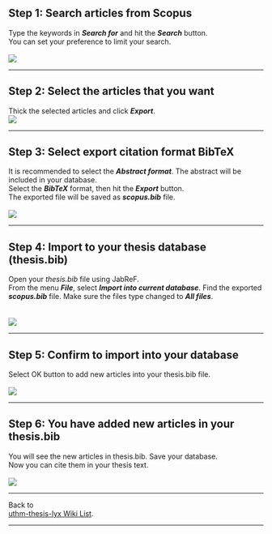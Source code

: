 ## Step 1: Search articles from Scopus ##
Type the keywords in **_Search for_** and hit the **_Search_** button. <br>
You can set your preference to limit your search.<br>
<br>
<img src='http://jkm.myconferences.org/scopus-1.png' />

<hr />
<h2>Step 2: Select the articles that you want</h2>
Thick the selected articles and click <b><i>Export</i></b>. <br>

<img src='http://jkm.myconferences.org/scopus-2.png' />

<hr />
<h2>Step 3: Select export citation format BibTeX</h2>
It is recommended to select the <b><i>Abstract format</i></b>. The abstract will be included in your database. <br>
Select the <b><i>BibTeX</i></b> format, then hit the <b><i>Export</i></b> button.<br>
The exported file will be saved as <b><i>scopus.bib</i></b> file.<br>
<br>
<img src='http://jkm.myconferences.org/scopus-3.png' />

<hr />
<h2>Step 4: Import to your thesis database (thesis.bib)</h2>
Open your <i>thesis.bib</i> file using JabReF.<br>
From the menu <b><i>File</i></b>, select <b><i>Import into current database</i></b>. Find the exported <b><i>scopus.bib</i></b> file. Make sure the files type changed to <b><i>All files</i></b>.<br>
<br>
<br>
<img src='http://jkm.myconferences.org/scopus-4.png' />

<hr />
<h2>Step 5: Confirm to import into your database</h2>
Select OK button to add new articles into your thesis.bib file.<br>
<br>
<img src='http://jkm.myconferences.org/sciencedirect-5.png' />

<hr />
<h2>Step 6: You have added new articles in your thesis.bib</h2>
You will see the new articles in thesis.bib. Save your database. <br>
Now you can cite them in your thesis text.<br>
<br>
<img src='http://jkm.myconferences.org/sciencedirect-6.png' />

<hr />
Back to<br>
<a href='https://code.google.com/p/uthm-thesis-lyx/w/list'>uthm-thesis-lyx Wiki List</a>.<br>
<hr />